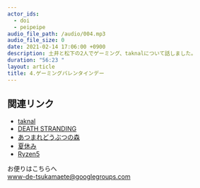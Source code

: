 ```yaml
---
actor_ids:
  - doi
  - peipeipe
audio_file_path: /audio/004.mp3
audio_file_size: 0
date: 2021-02-14 17:06:00 +0900
description: 土井と松下の2人でゲーミング、taknalについて話しました。
duration: "56:23 "
layout: article
title: 4.ゲーミングバレンタインデー
---
```


## 関連リンク
- [taknal](https://taknal.app/)
- [DEATH STRANDING](http://www.kojimaproductions.jp/death_stranding.html)
- [あつまれどうぶつの森](https://www.nintendo.co.jp/switch/acbaa/index.html)
- [夏休み](https://www.amazon.co.jp/dp/4087467082)
- [Ryzen5](https://www.amd.com/ja/processors/ryzen)

お便りはこちらへ<br/>
www-de-tsukamaete@googlegroups.com

